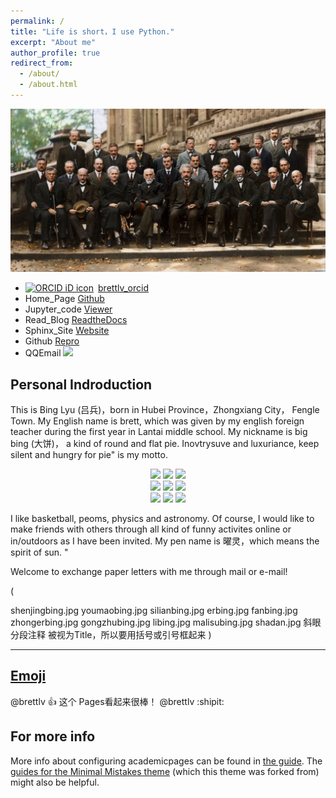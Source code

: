 ```yaml
---
permalink: /
title: "Life is short，I use Python."
excerpt: "About me"
author_profile: true
redirect_from: 
  - /about/
  - /about.html
---
```


![Thumbnail of Solvey](huiyi1.jpg)
+ <div itemscope itemtype="https://schema.org/Person"><a itemprop="sameAs" content="https://orcid.org/0000-0001-8879-368X" href="https://orcid.org/0000-0001-8879-368X" target="orcid.widget" rel="noopener noreferrer" style="vertical-align:top;"><img src="https://orcid.org/sites/default/files/images/orcid_16x16.png" style="width:1em;margin-right:.5em;" alt="ORCID iD icon">brettlv_orcid</a></div>
+ Home_Page [Github](https://brettlv.github.io/)
+ Jupyter_code [Viewer](http://nbviewer.jupyter.org/github/brettlv/brettlv.github.io/tree/master/pythoncode/)
+ Read_Blog [ReadtheDocs](http://brettlvgithubio.readthedocs.io/en/latest/)
+ Sphinx_Site [Website](/build/index.html)
+ Github [Repro](https://github.com/brettlv/brettlv.github.io/)
+ QQEmail <a target="_blank" href="http://mail.qq.com/cgi-bin/qm_share?t=qm_mailme&email=372tuqurs6mfubCnsr62s-G8sLI" style="text-decoration:none;"><img src="http://rescdn.qqmail.com/zh_CN/htmledition/images/function/qm_open/ico_mailme_01.png"/></a>

Personal Indroduction
------
This is  Bing Lyu (吕兵)，born in Hubei Province，Zhongxiang City， Fengle Town. My English name is brett, which was given by my english foreign teacher during the first year in Lantai middle school. My nickname is big bing (大饼)， a kind of round and flat pie. Inovtrysuve and luxuriance, keep silent and hungry for pie" is my motto.


<center class="half">
<img src="../images/bing_emoji/shenjingbing.jpg" width=100/>
<img src="../images/bing_emoji/youmaobing.jpg" width=100/>
<img src="../images/bing_emoji/silianbing.jpg" width=100/>
</center>

<center class="half">
<img src="../images/bing_emoji/erbing.jpg" width=100/>
<img src="../images/bing_emoji/fanbing.jpg" width=100/>
<img src="../images/bing_emoji/zhongerbing.jpg" width=100/>
</center>

<center class="half">
<img src="../images/bing_emoji/gongzhubing.jpg" width=100/>
<img src="../images/bing_emoji/libing.jpg" width=100/>
<img src="../images/bing_emoji/malisubing.jpg" width=100/>
</center>

I like basketball, peoms, physics and astronomy. Of course, I would like to make friends with others  through all kind of funny activites online or in/outdoors as I have been invited. My pen name is 曜灵，which means the spirit of sun. "

Welcome to exchange paper letters with me through mail or e-mail!

[>_>]: #
(

shenjingbing.jpg
youmaobing.jpg
silianbing.jpg
erbing.jpg
fanbing.jpg
zhongerbing.jpg
gongzhubing.jpg
libing.jpg
malisubing.jpg
shadan.jpg
斜眼分段注释
被视为Title，所以要用括号或引号框起来
)



-----
[Emoji](https://github.com/ikatyang/emoji-cheat-sheet/blob/master/README.md)
-----
@brettlv :+1: 这个 Pages看起来很棒！
@brettlv :shipit:



For more info
------
More info about configuring academicpages can be found in [the guide](https://academicpages.github.io/markdown/). The [guides for the Minimal Mistakes theme](https://mmistakes.github.io/minimal-mistakes/docs/configuration/) (which this theme was forked from) might also be helpful.
